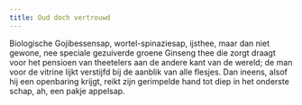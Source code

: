 ```yaml
---
title: Oud doch vertrouwd
---
```

Biologische Gojibessensap, wortel-spinaziesap, ijsthee, maar dan niet gewone, nee speciale gezuiverde groene Ginseng thee die zorgt draagt voor het pensioen van theetelers aan de andere kant van de wereld; de man voor de vitrine lijkt verstijfd bij de aanblik van alle flesjes. Dan ineens, alsof hij een openbaring krijgt, reikt zijn gerimpelde hand tot diep in het onderste schap, ah, een pakje appelsap.
